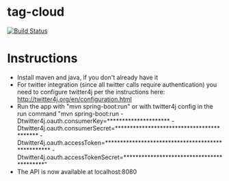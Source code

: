 # tag-cloud


[![Build Status](https://travis-ci.org/marwi509/tag-cloud.svg?branch=master)](https://travis-ci.org/marwi509/tag-cloud)

# Instructions
* Install maven and java, if you don't already have it
* For twitter integration (since all twitter calls require authentication) you need to configure twitter4j per the instructions here: http://twitter4j.org/en/configuration.html
* Run the app with "mvn spring-boot:run" or with twitter4j config in the run command "mvn spring-boot:run -Dtwitter4j.oauth.consumerKey=********************* -Dtwitter4j.oauth.consumerSecret=****************************************** -Dtwitter4j.oauth.accessToken=************************************************** -Dtwitter4j.oauth.accessTokenSecret=******************************************"
* The API is now available at localhost:8080
